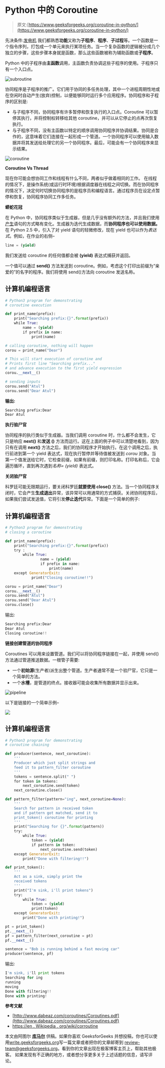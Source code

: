 # Python 中的 Coroutine

> 原文:[https://www.geeksforgeeks.org/coroutine-in-python/](https://www.geeksforgeeks.org/coroutine-in-python/)

先决条件:[发电机](https://www.geeksforgeeks.org/generators-in-python/)
我们都熟悉**功能**又称为**子程序**、**程序**、**子过程**等。一个函数是一个指令序列，打包成一个单元来执行某项任务。当一个复杂函数的逻辑被分成几个独立的步骤，这些步骤本身就是函数，那么这些函数被称为辅助函数或**子程序**。

Python 中的子程序由**主函数**调用，主函数负责协调这些子程序的使用。子程序只有一个入口点。

![subroutine](img/29602c9c0c32aac197589d017b9bc4cb.png)

协同程序是子程序的推广。它们用于协同的多任务处理，其中一个进程周期性地或在空闲时自动产生(放弃)控制，以便能够同时运行多个应用程序。协同程序和子程序的区别是:

*   与子程序不同，协同程序有许多暂停和恢复执行的入口点。Coroutine 可以暂停其执行，并将控制权转移给其他 coroutine，并可以从它停止的点再次恢复执行。
*   与子程序不同，没有主函数以特定的顺序调用协同程序并协调结果。协同是合作的，这意味着它们连接在一起形成一个管道。一个协同程序可以使用输入数据并将其发送给处理它的另一个协同程序。最后，可能会有一个协同程序来显示结果。

![coroutine](img/c5aca15abb92c442be83e60654440b42.png)

**Coroutine Vs Thread**

现在你可能会想协同工作和线程有什么不同，两者似乎做着相同的工作。
在线程的情况下，是操作系统(或运行时环境)根据调度器在线程之间切换。而在协同程序的情况下，决定何时切换协同程序的是程序员和编程语言。通过程序员在设定点暂停和恢复，协同程序协同工作多任务。

**蟒蛇花冠**

在 Python 中，协同程序类似于生成器，但是几乎没有额外的方法，并且我们使用[产生](https://www.geeksforgeeks.org/use-yield-keyword-instead-return-keyword-python/)语句的方式略有变化。生成器为迭代生成数据，而**协同程序也可以使用数据。**
在 Python 2.5 中，引入了对 yield 语句的轻微修改，现在 yield 也可以作为*表达式*。例如，在作业的右侧–

```py
line = (yield)
```

我们发送给 coroutine 的任何值都会被 **(yield)** 表达式捕获并返回。

一个值可以通过 **send()** 方法发送到 coroutine。例如，考虑这个打印出前缀为“亲爱的”的名字的程序。我们将使用 send()方法向 coroutine 发送名称。

## 计算机编程语言

```py
# Python3 program for demonstrating
# coroutine execution

def print_name(prefix):
    print("Searching prefix:{}".format(prefix))
    while True:
        name = (yield)
        if prefix in name:
            print(name)

# calling coroutine, nothing will happen
corou = print_name("Dear")

# This will start execution of coroutine and
# Prints first line "Searching prefix..."
# and advance execution to the first yield expression
corou.__next__()

# sending inputs
corou.send("Atul")
corou.send("Dear Atul")
```

**输出:**

```py
Searching prefix:Dear
Dear Atul
```

**执行验尸官**

协同程序的执行类似于生成器。当我们调用 coroutine 时，什么都不会发生，它只是响应 **next()** 和**发送** **()** 方法而运行。这在上面的例子中可以清楚地看到，因为只有在调用 **__next__()** 方法之后，我们的协同程序才开始执行。在这个调用之后，执行前进到第一个 yield 表达式，现在执行暂停并等待值被发送到 *corou* 对象。当第一个值发送给它时，它检查前缀，如果有前缀，则打印名称。打印名称后，它会遍历循环，直到再次遇到*名称= (yield)* 表达式。

**关闭验尸官**

科罗廷可能无限期运行，要关闭科罗廷**就要使用 close()** 方法。当一个协同程序关闭时，它会产生**生成退出**异常，该异常可以用通常的方式捕获。关闭协同程序后，如果我们尝试发送值，它将引发**停止迭代**异常。下面是一个简单的例子:

## 计算机编程语言

```py
# Python3 program for demonstrating
# closing a coroutine

def print_name(prefix):
    print("Searching prefix:{}".format(prefix))
    try :
        while True:
                name = (yield)
                if prefix in name:
                    print(name)
    except GeneratorExit:
            print("Closing coroutine!!")

corou = print_name("Dear")
corou.__next__()
corou.send("Atul")
corou.send("Dear Atul")
corou.close()
```

输出:

```py
Searching prefix:Dear
Dear Atul
Closing coroutine!!
```

**链接创建管道的协同程序**

Coroutines 可以用来设置管道。我们可以将协同程序链接在一起，并使用 send()方法通过管道推送数据。一根管子需要:

*   一个**初始源**(生产者)派生出整个管道。生产者通常不是一个验尸官，它只是一个简单的方法。
*   一个**水槽**，是管道的终点。接收器可能会收集所有数据并显示出来。

![pipeline](img/fdab6cf8688ccbb6ec98123b84c001b8.png)

以下是链接的一个简单示例–

![](img/6d3ce3e1004978cbd633048b1782c87c.png)

## 计算机编程语言

```py
# Python3 program for demonstrating
# coroutine chaining

def producer(sentence, next_coroutine):
    '''
    Producer which just split strings and
    feed it to pattern_filter coroutine
    '''
    tokens = sentence.split(" ")
    for token in tokens:
        next_coroutine.send(token)
    next_coroutine.close()

def pattern_filter(pattern="ing", next_coroutine=None):
    '''
    Search for pattern in received token
    and if pattern got matched, send it to
    print_token() coroutine for printing
    '''
    print("Searching for {}".format(pattern))
    try:
        while True:
            token = (yield)
            if pattern in token:
                next_coroutine.send(token)
    except GeneratorExit:
        print("Done with filtering!!")

def print_token():
    '''
    Act as a sink, simply print the
    received tokens
    '''
    print("I'm sink, i'll print tokens")
    try:
        while True:
            token = (yield)
            print(token)
    except GeneratorExit:
        print("Done with printing!")

pt = print_token()
pt.__next__()
pf = pattern_filter(next_coroutine = pt)
pf.__next__()

sentence = "Bob is running behind a fast moving car"
producer(sentence, pf)
```

输出:

```py
I'm sink, i'll print tokens
Searching for ing
running
moving
Done with filtering!!
Done with printing!
```

**参考文献**

*   [http://www.dabeaz.com/coroutines/Coroutines.pdf](http://www.dabeaz.com/coroutines/Coroutines.pdf)
*   [https://en . Wikipedia . org/wiki/corroutine](https://en.wikipedia.org/wiki/Coroutine)

本文由阿图尔 [**库马尔**](https://www.facebook.com/atul.kr.007) 供稿。如果你喜欢 GeeksforGeeks 并想投稿，你也可以使用[write.geeksforgeeks.org](https://write.geeksforgeeks.org)写一篇文章或者把你的文章邮寄到 review-team@geeksforgeeks.org。看到你的文章出现在极客博客主页上，帮助其他极客。
如果发现有不正确的地方，或者想分享更多关于上述话题的信息，请写评论。